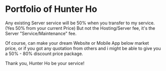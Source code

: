 ﻿# Portfolio of Hunter Ho
Any existing Server service will be 50% when you transfer to my service. (Yes 50% from your current Price) But not the Hosting/Server fee, it's the Server "Service/Maintenance" fee.

Of course, can make your dream Website or Mobile App below market price, or if you got any quotation from others and i might be able to give you a 50% - 80% discount price package.

Thank you,
Hunter Ho be your service!
